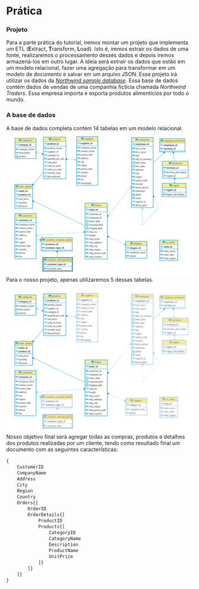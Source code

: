 # Prática

### Projeto
Para a parte prática do tutorial, iremos montar um projeto que implementa um ETL (**E**xtract, **T**ransform, **L**oad). Isto é, iremos extrair os dados de uma fonte, realizaremos o processamento desses dados e depois iremos armazená-los em outro lugar.
A ideia será extrair os dados que estão em um modelo relacional, fazer uma agregação para transformar em um modelo de documento e salvar em um arquivo JSON.
Esse projeto irá utilizar os dados da *[Northwind sample database](https://docs.yugabyte.com/latest/sample-data/northwind/)*. 
Essa base de dados contém dados de vendas de uma companhia fictícia chamada *Northwind Traders*. Essa empresa importa e exporta produtos alimentícios por todo o mundo.


### A base de dados
A base de dados completa contém 14 tabelas em um modelo relacional.  
![Diagrama base de dados](https://raw.githubusercontent.com/rckurosaki/tutorial_spark/main/img/diagrama_completo.png?token=AJN5KST36AILIXHSRPCNJTC7UBCKE)
Para o nosso projeto, apenas utilizaremos 5 dessas tabelas. 

![Tabelas utilizadas no projeto](https://raw.githubusercontent.com/rckurosaki/tutorial_spark/main/img/diagrama_blur.png?token=AJN5KSRAZOM5I4A62X6OS6K7UBCPA)
Nosso objetivo final será agregar todas as compras, produtos e detalhes dos produtos realizadas por um cliente, tendo como resultado final um documento com as seguintes características:
```
{
	CustomerID
	CompanyName
	Address
	City
	Region
	Country
	Orders{[
		OrderID
		OrderDetails{[
			ProductID
			Products{[
				CategoryID
				CategoryName
				Description
				ProductName
				UnitPrice
			]}
		]}
	]}
}
```







